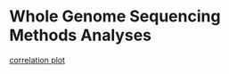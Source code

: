 # Whole Genome Sequencing Methods Analyses

[correlation plot](genomeCov/plots/correlation_plot.png)
